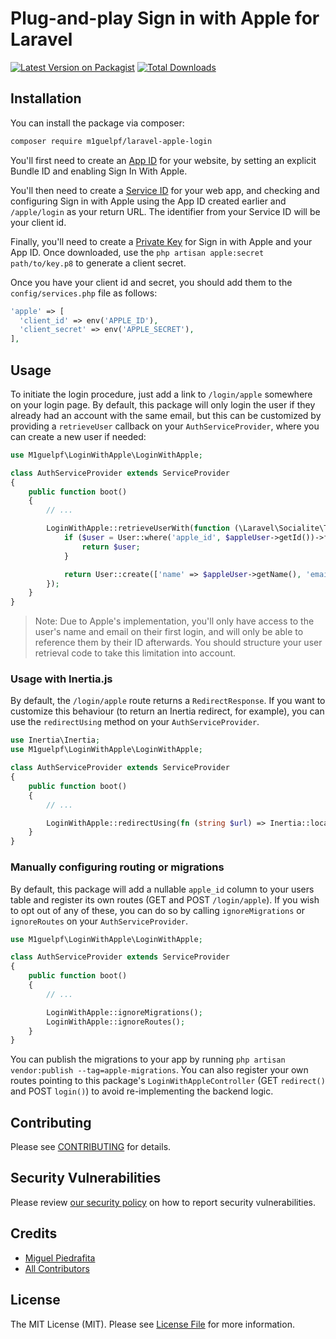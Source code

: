 # Plug-and-play Sign in with Apple for Laravel

[![Latest Version on Packagist](https://img.shields.io/packagist/v/m1guelpf/laravel-apple-login.svg?style=flat-square)](https://packagist.org/packages/m1guelpf/laravel-apple-login)
[![Total Downloads](https://img.shields.io/packagist/dt/m1guelpf/laravel-apple-login.svg?style=flat-square)](https://packagist.org/packages/m1guelpf/laravel-apple-login)

## Installation

You can install the package via composer:

```bash
composer require m1guelpf/laravel-apple-login
```

You'll first need to create an [App ID](https://developer.apple.com/account/resources/identifiers/bundleId/add/bundle) for your website, by setting an explicit Bundle ID and enabling Sign In With Apple.

You'll then need to create a [Service ID](https://developer.apple.com/account/resources/identifiers/serviceId/add/) for your web app, and checking and configuring Sign in with Apple using the App ID created earlier and `/apple/login` as your return URL. The identifier from your Service ID will be your client id.

Finally, you'll need to create a [Private Key](https://developer.apple.com/account/resources/authkeys/add) for Sign in with Apple and your App ID. Once downloaded, use the `php artisan apple:secret path/to/key.p8` to generate a client secret.

Once you have your client id and secret, you should add them to the `config/services.php` file as follows:

```php
'apple' => [
  'client_id' => env('APPLE_ID'),
  'client_secret' => env('APPLE_SECRET'),
],
```

## Usage

To initiate the login procedure, just add a link to `/login/apple` somewhere on your login page. By default, this package will only login the user if they already had an account with the same email, but this can be customized by providing a `retrieveUser` callback on your `AuthServiceProvider`, where you can create a new user if needed:

```php
use M1guelpf\LoginWithApple\LoginWithApple;

class AuthServiceProvider extends ServiceProvider
{
    public function boot()
    {
        // ...

        LoginWithApple::retrieveUserWith(function (\Laravel\Socialite\Two\User $appleUser) {
            if ($user = User::where('apple_id', $appleUser->getId())->first() || ! $appleUser->getEmail()) {
                return $user;
            }

            return User::create(['name' => $appleUser->getName(), 'email' => $appleUser->getEmail()]);
        });
    }
}
```

> Note: Due to Apple's implementation, you'll only have access to the user's name and email on their first login, and will only be able to reference them by their ID afterwards. You should structure your user retrieval code to take this limitation into account.

### Usage with Inertia.js

By default, the `/login/apple` route returns a `RedirectResponse`. If you want to customize this behaviour (to return an Inertia redirect, for example), you can use the `redirectUsing` method on your `AuthServiceProvider`.

```php
use Inertia\Inertia;
use M1guelpf\LoginWithApple\LoginWithApple;

class AuthServiceProvider extends ServiceProvider
{
    public function boot()
    {
        // ...

        LoginWithApple::redirectUsing(fn (string $url) => Inertia::location($url));
    }
}
```

### Manually configuring routing or migrations

By default, this package will add a nullable `apple_id` column to your users table and register its own routes (GET and POST `/login/apple`). If you wish to opt out of any of these, you can do so by calling `ignoreMigrations` or `ignoreRoutes` on your `AuthServiceProvider`.

```php
use M1guelpf\LoginWithApple\LoginWithApple;

class AuthServiceProvider extends ServiceProvider
{
    public function boot()
    {
        // ...

        LoginWithApple::ignoreMigrations();
        LoginWithApple::ignoreRoutes();
    }
}
```

You can publish the migrations to your app by running `php artisan vendor:publish --tag=apple-migrations`. You can also register your own routes pointing to this package's `LoginWithAppleController` (GET `redirect()` and POST `login()`) to avoid re-implementing the backend logic.

## Contributing

Please see [CONTRIBUTING](.github/CONTRIBUTING.md) for details.

## Security Vulnerabilities

Please review [our security policy](../../security/policy) on how to report security vulnerabilities.

## Credits

- [Miguel Piedrafita](https://github.com/m1guelpf)
- [All Contributors](../../contributors)

## License

The MIT License (MIT). Please see [License File](LICENSE.md) for more information.
